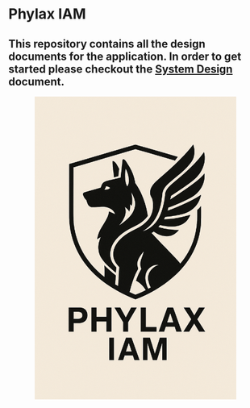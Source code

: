# Phylax IAM

## This repository contains all the design documents for the application. In order to get started please checkout the [System Design](./system-design.md) document.

<p align="center">
    <img src="./logo/Phylax IAM Logo.png" alt="Phylax IAM Logo" width="400"/>
</p>
